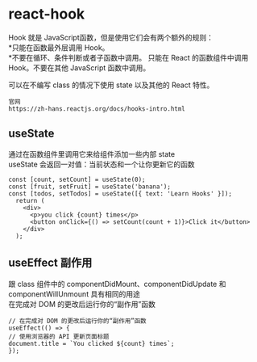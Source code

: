 # react-hook
Hook 就是 JavaScript函数，但是使用它们会有两个额外的规则：  
*只能在函数最外层调用 Hook。  
*不要在循环、条件判断或者子函数中调用。
只能在 React 的函数组件中调用 Hook。不要在其他 JavaScript 函数中调用。

可以在不编写 class 的情况下使用 state 以及其他的 React 特性。
```
官网
https://zh-hans.reactjs.org/docs/hooks-intro.html
```

## useState
通过在函数组件里调用它来给组件添加一些内部 state  
useState 会返回一对值：当前状态和一个让你更新它的函数
```
const [count, setCount] = useState(0);
const [fruit, setFruit] = useState('banana');
const [todos, setTodos] = useState([{ text: 'Learn Hooks' }]);
  return (
    <div>
      <p>you click {count} times</p>
      <button onClick={() => setCount(count + 1)}>Click it</button>
    </div>
  );
```
## useEffect 副作用
跟 class 组件中的 componentDidMount、componentDidUpdate 和 componentWillUnmount 具有相同的用途  
在完成对 DOM 的更改后运行你的“副作用”函数
```
// 在完成对 DOM 的更改后运行你的“副作用”函数
useEffect(() => {
// 使用浏览器的 API 更新页面标题
document.title = `You clicked ${count} times`;
});
```
